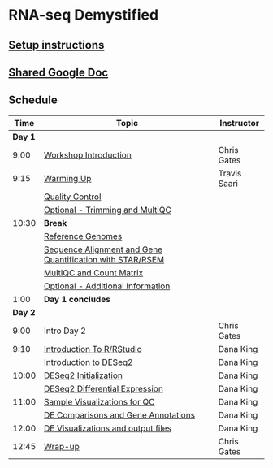 # RNA-seq Demystified

## [Setup instructions](setup_instructions)

## [Shared Google Doc](https://docs.google.com/document/d/1TRjD10zSwktd63irw8dZmdAZtzQ0gr4_eKEf0XQ1s-M/edit?usp=sharing)


## Schedule

| Time | Topic | Instructor |
| ---- | ----------------- | ---------- |
| **Day 1** |
| 9:00 | [Workshop Introduction](Module00_Introduction) | Chris Gates |
| 9:15 | [Warming Up](Module01_Warming_Up) | Travis Saari |
|  | [Quality Control](Module02_QC) | |
|  | [Optional - Trimming and MultiQC](Module02optional_Cutadapt_MultiQC) | |
| 10:30 | **Break** | |
|  | [Reference Genomes](Module03_Reference_Genomes) | |
|  | [Sequence Alignment and Gene Quantification with STAR/RSEM](Module04_Alignment) | |
|  | [MultiQC and Count Matrix](Module05_MultiQC_and_Count_Matrix) | |
|  | [Optional - Additional Information](Module05optional_Additional_Details) | |
| 1:00 | **Day  1 concludes** | |
| **Day 2** |
| 9:00 | Intro Day 2 | Chris Gates |
| 9:10 | [Introduction To R/RStudio](https://umich-brcf-bioinf.github.io/rnaseq_demystified_workshop/site/Module7a_IntroductionToR)&nbsp;&nbsp;&nbsp;&nbsp;&nbsp;&nbsp;&nbsp;&nbsp;&nbsp;&nbsp;&nbsp;&nbsp;&nbsp;&nbsp;&nbsp;&nbsp;&nbsp;&nbsp;&nbsp;&nbsp;&nbsp;&nbsp;&nbsp;&nbsp; | Dana King |
|  | [Introduction to DESeq2](https://umich-brcf-bioinf.github.io/rnaseq_demystified_workshop/site/Module8a_IntroductionToDESeq2) | Dana King |
| 10:00 | [DESeq2 Initialization](https://umich-brcf-bioinf.github.io/rnaseq_demystified_workshop/site/Module8b_DESeq2Initialization) | Dana King |
|  | [DESeq2 Differential Expression](https://umich-brcf-bioinf.github.io/rnaseq_demystified_workshop/site/Module8d_DESeq2DifferentialExpression) | Dana King |
| 11:00 | [Sample Visualizations for QC](https://umich-brcf-bioinf.github.io/rnaseq_demystified_workshop/site/Module9a_SampleVisualizations) | Dana King |
|  | [DE Comparisons and Gene Annotations](https://umich-brcf-bioinf.github.io/rnaseq_demystified_workshop/site/Module10a_DEComparisons) | Dana King |
| 12:00 | [DE Visualizations and output files](https://umich-brcf-bioinf.github.io/rnaseq_demystified_workshop/site/Module10b_DEVisualizations) | Dana King |
| 12:45  | [Wrap-up](https://umich-brcf-bioinf.github.io/rnaseq_demystified_workshop/site/Module99_Wrap_up) | Chris Gates |
